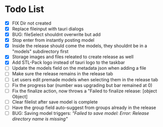 # Todo List

- [x] FIX Dir not created
- [x] Replace fileinput with tauri dialogs
- [x] BUG: fileSelect shouldnt overwrite but add
- [x] Stop enter from instantly posting model
- [x] Inside the release should come the models, they shouldnt be in a "models" subdirectory first
- [x] Storage images and files releated to create release as well
- [X] Add STL-Pack logo instead of tauri logo to the taskbar
- [ ] Update the models field on the metadata json when adding a file
- [ ] Make sure the release remains in the release tab
- [ ] Let users edit premade models when selecting them in the release tab
- [ ] Fix the progress bar (number was upgrading but bar remained at 0)
- [ ] Fix the finalize action, now throws a "Failed to finalize release: [object Object]
- [ ] Clear filelist after save model is complete
- [ ] Have the group field auto-suggest from groups already in the release
- [ ] BUG: Saving model triggers: _"Failed to save model: Error: Release directory name is missing"_
